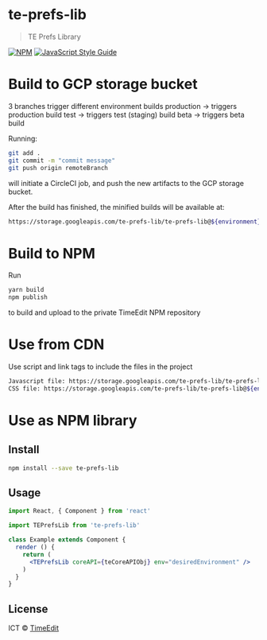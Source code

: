 # te-prefs-lib

> TE Prefs Library

[![NPM](https://img.shields.io/npm/v/te-prefs-lib.svg)](https://www.npmjs.com/package/te-prefs-lib) [![JavaScript Style Guide](https://img.shields.io/badge/code_style-standard-brightgreen.svg)](https://standardjs.com)

# Build to GCP storage bucket

3 branches trigger different environment builds
production -> triggers production build
test -> triggers test (staging) build
beta -> triggers beta build

Running:
```bash
git add .
git commit -m "commit message"
git push origin remoteBranch
```
will initiate a CircleCI job, and push the new artifacts to the GCP storage bucket.

After the build has finished, the minified builds will be available at:

```bash
https://storage.googleapis.com/te-prefs-lib/te-prefs-lib@${environment}.js / css
```

# Build to NPM
Run
```bash
yarn build
npm publish
```
to build and upload to the private TimeEdit NPM repository

# Use from CDN
Use script and link tags to include the files in the project
```bash
Javascript file: https://storage.googleapis.com/te-prefs-lib/te-prefs-lib@${environment}.js (or .es.js)
CSS file: https://storage.googleapis.com/te-prefs-lib/te-prefs-lib@${environment}.css
```

# Use as NPM library

## Install

```bash
npm install --save te-prefs-lib
```

## Usage

```jsx
import React, { Component } from 'react'

import TEPrefsLib from 'te-prefs-lib'

class Example extends Component {
  render () {
    return (
      <TEPrefsLib coreAPI={teCoreAPIObj} env="desiredEnvironment" />
    )
  }
}
```

## License

ICT © [TimeEdit](https://github.com/TimeEdit)
